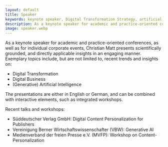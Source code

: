 ```yaml
---
layout: default
title: Speaker
keywords: keynote speaker, Digital Transformation Strategy, artificial intelligence
description: As a keynote speaker for academic and practice-oriented conferences, as well as a speaker for corporate events, Christian Matt presents scientifically grounded, recent and directly applicable insights on Digital Transformation, Digital Business, and Artificial Intelligence.
image: speaker.webp
---
```


As a keynote speaker for academic and practice-oriented conferences, as well as for individual corporate events, 
Christian Matt presents scientifically grounded, and directly applicable insights in an engaging manner. Exemplary topics include, 
but are not limited to, recent trends and insights on:

- Digital Transformation
- Digital Business
- (Generative) Artificial Intelligence

The presentations are either in English or German, and can be combined with interactive elements, such as integrated workshops.

Recent talks and workshops:
- Süddeutscher Verlag GmbH: Digital Content Personalization for Publishers
- Vereinigung Berner Wirtschaftswissenschafter (VBW): Generative AI
- Medienverband der freien Presse e.V. (MVFP): Workshop on Content-Personalization
